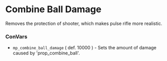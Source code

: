 # Combine Ball Damage
Removes the protection of shooter, which makes pulse rifle more realistic.

### ConVars
- `mp_combine_ball_damage` ( def. 10000 ) - Sets the amount of damage caused by 'prop_combine_ball'.

